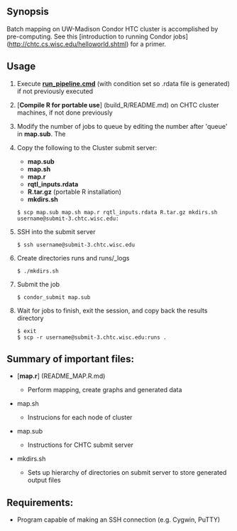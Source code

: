 ## Synopsis
Batch mapping on UW-Madison Condor HTC cluster is accomplished by pre-computing. See this [introduction to running Condor jobs] (http://chtc.cs.wisc.edu/helloworld.shtml) for a primer.

## Usage
1. Execute [**run_pipeline.cmd**](../README.md) (with condition set so .rdata file is generated) if not previously executed
2. [**Compile R for portable use**] (build_R/README.md) on CHTC cluster machines, if not done previously
3. Modify the number of jobs to queue by editing the number after 'queue' in **map.sub**. The 
4. Copy the following to the Cluster submit server:
	* **map.sub**
	* **map.sh**
	* **map.r**
	* **rqtl_inputs.rdata**
	* **R.tar.gz**	(portable R installation)
	* **mkdirs.sh**
	
	`$ scp map.sub map.sh map.r rqtl_inputs.rdata R.tar.gz mkdirs.sh username@submit-3.chtc.wisc.edu:`
	
5. SSH into the submit server

	`$ ssh username@submit-3.chtc.wisc.edu`

6. Create directories runs and runs/_logs

	`$ ./mkdirs.sh`


7. Submit the job

	`$ condor_submit map.sub`
	
8. Wait for jobs to finish, exit the session, and copy back the results directory

	```
	$ exit
	$ scp -r username@submit-3.chtc.wisc.edu:runs .
	```
	
	
## Summary of important files:
* [**map.r**] (README_MAP.R.md)
  * Perform mapping, create graphs and generated data

* map.sh
  * Instrucions for each node of cluster

* map.sub
  * Instructions for CHTC submit server

* mkdirs.sh
  * Sets up hierarchy of directories on submit server to store generated output files

## Requirements:
* Program capable of making an SSH connection (e.g. Cygwin, PuTTY)
